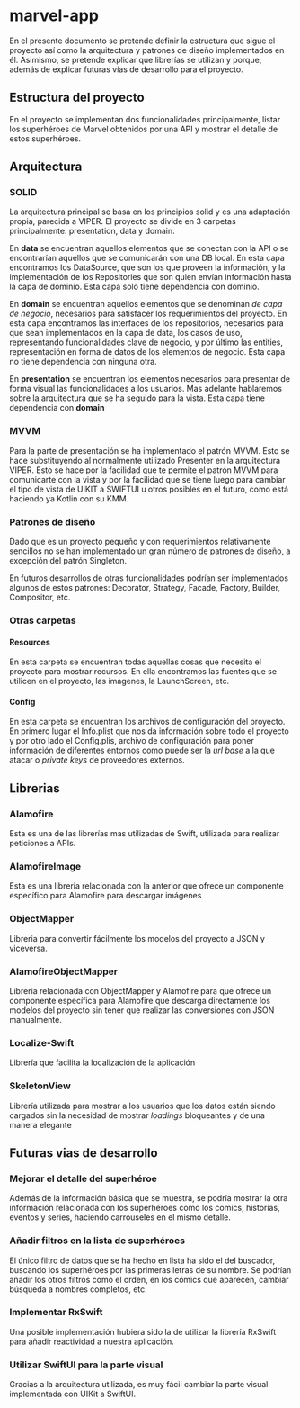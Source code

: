 # marvel-app

En el presente documento se pretende definir la estructura que sigue el proyecto así como la arquitectura y patrones de diseño implementados en él.
Asimismo, se pretende explicar que librerías se utilizan y porque, además de explicar futuras vías de desarrollo para el proyecto.

## Estructura del proyecto

En el proyecto se implementan dos funcionalidades principalmente, listar los superhéroes de Marvel obtenidos por una API y mostrar el detalle de estos superhéroes.

## Arquitectura

### SOLID

La arquitectura principal se basa en los principios solid y es una adaptación propia, parecida a VIPER. El proyecto se divide en 3 carpetas principalmente: presentation, data y domain.

En **data** se encuentran aquellos elementos que se conectan con la API o se encontrarían aquellos que se comunicarán con una DB local. En esta capa encontramos los DataSource, que son los que proveen la información, y la implementación de los Repositories que son quien envían información hasta la capa de dominio. Esta capa solo tiene dependencia con dominio.

En **domain** se encuentran aquellos elementos que se denominan *de capa de negocio*, necesarios para satisfacer los requerimientos del proyecto. En esta capa encontramos las interfaces de los repositorios, necesarios para que sean implementados en la capa de data, los casos de uso, representando funcionalidades clave de negocio, y por último las entities, representación en forma de datos de los elementos de negocio. Esta capa no tiene dependencia con ninguna otra.

En **presentation** se encuentran los elementos necesarios para presentar de forma visual las funcionalidades a los usuarios. Mas adelante hablaremos sobre la arquitectura que se ha seguido para la vista. Esta capa tiene dependencia con **domain**

### MVVM

Para la parte de presentación se ha implementado el patrón MVVM. Esto se hace substituyendo al normalmente utilizado Presenter en la arquitectura VIPER. Esto se hace por la facilidad que te permite el patrón MVVM para comunicarte con la vista y por la facilidad que se tiene luego para cambiar el tipo de vista de UIKIT a SWIFTUI u otros posibles en el futuro, como está haciendo ya Kotlin con su KMM.

### Patrones de diseño

Dado que es un proyecto pequeño y con requerimientos relativamente sencillos no se han implementado un gran número de patrones de diseño, a excepción del patrón Singleton.

En futuros desarrollos de otras funcionalidades podrían ser implementados algunos de estos patrones: Decorator, Strategy, Facade, Factory, Builder, Compositor, etc.

### Otras carpetas

#### Resources

En esta carpeta se encuentran todas aquellas cosas que necesita el proyecto para mostrar recursos. En ella encontramos las fuentes que se utilicen en el proyecto, las imagenes, la LaunchScreen, etc.

#### Config

En esta carpeta se encuentran los archivos de configuración del proyecto. En primero lugar el Info.plist que nos da información sobre todo el proyecto y por otro lado el Config.plis, archivo de configuración para poner información de diferentes entornos como puede ser la *url base* a la que atacar o *private keys* de proveedores externos.

## Librerias

### Alamofire

Esta es una de las librerías mas utilizadas de Swift, utilizada para realizar peticiones a APIs.

### AlamofireImage

Esta es una libreria relacionada con la anterior que ofrece un componente específico para Alamofire para descargar imágenes

### ObjectMapper

Libreria para convertir fácilmente los modelos del proyecto a JSON y viceversa.

### AlamofireObjectMapper

Librería relacionada con ObjectMapper y Alamofire para que ofrece un componente específica para Alamofire que descarga directamente los modelos del proyecto sin tener que realizar las conversiones con JSON manualmente.

### Localize-Swift

Librería que facilita la localización de la aplicación

### SkeletonView

Librería utilizada para mostrar a los usuarios que los datos están siendo cargados sin la necesidad de mostrar *loadings* bloqueantes y de una manera elegante

## Futuras vias de desarrollo

### Mejorar el detalle del superhéroe

Además de la información básica que se muestra, se podría mostrar la otra información relacionada con los superhéroes como los comics, historias, eventos y series, haciendo carrouseles en el mismo detalle.

### Añadir filtros en la lista de superhéroes

El único filtro de datos que se ha hecho en lista ha sido el del buscador, buscando los superhéroes por las primeras letras de su nombre. Se podrían añadir los otros filtros como el orden, en los cómics que aparecen, cambiar búsqueda a nombres completos, etc.

### Implementar RxSwift

Una posible implementación hubiera sido la de utilizar la librería RxSwift para añadir reactividad a nuestra aplicación.

### Utilizar SwiftUI para la parte visual

Gracias a la arquitectura utilizada, es muy fácil cambiar la parte visual implementada con UIKit a SwiftUI.
